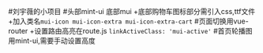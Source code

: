 #刘宇薇的小项目
#头部mint-ui 底部mui
+底部购物车图标部分需引入css,ttf文件
+加入类名`mui-icon mui-icon-extra mui-icon-extra-cart`
#页面切换用vue-router
+设置路由高亮在route.js `linkActiveClass: 'mui-active'`
#首页轮播图用mint-ui,需要手动设置高度